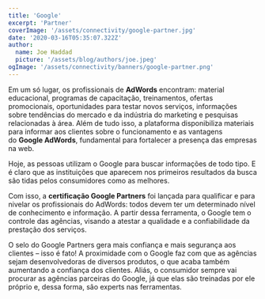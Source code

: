 ```yaml
---
title: 'Google'
excerpt: 'Partner'
coverImage: '/assets/connectivity/google-partner.jpg'
date: '2020-03-16T05:35:07.322Z'
author:
  name: Joe Haddad
  picture: '/assets/blog/authors/joe.jpeg'
ogImage: '/assets/connectivity/banners/google-partner.png'
---
```


Em um só lugar, os profissionais de **AdWords** encontram: material educacional, programas de capacitação, treinamentos, ofertas promocionais, oportunidades para testar novos serviços, informações sobre tendências do mercado e da indústria do marketing e pesquisas relacionadas à área. Além de tudo isso, a plataforma disponibiliza materiais para informar aos clientes sobre o funcionamento e as vantagens do **Google AdWords**, fundamental para fortalecer a presença das empresas na web.

Hoje, as pessoas utilizam o Google para buscar informações de todo tipo. E é claro que as instituições que aparecem nos primeiros resultados da busca são tidas pelos consumidores como as melhores.

Com isso, a **certificação Google Partners** foi lançada para qualificar e para nivelar os profissionais do AdWords: todos devem ter um determinado nível de conhecimento e informação. A partir dessa ferramenta, o Google tem o controle das agências, visando a atestar a qualidade e a confiabilidade da prestação dos serviços.

O selo do Google Partners gera mais confiança e mais segurança aos clientes – isso é fato! A proximidade com o Google faz com que as agências sejam desenvolvedoras de diversos produtos, o que acaba também aumentando a confiança dos clientes. Aliás, o consumidor sempre vai procurar as agências parceiras do Google, já que elas são treinadas por ele próprio e, dessa forma, são experts nas ferramentas.